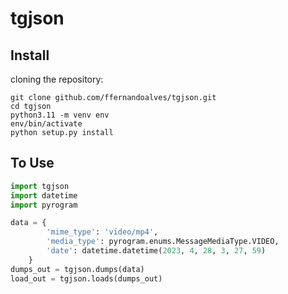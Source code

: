 # tgjson



## Install

cloning the repository:
```
git clone github.com/ffernandoalves/tgjson.git
cd tgjson
python3.11 -m venv env
env/bin/activate
python setup.py install
```


## To Use

```python
import tgjson
import datetime
import pyrogram

data = {
        'mime_type': 'video/mp4',
        'media_type': pyrogram.enums.MessageMediaType.VIDEO,
        'date': datetime.datetime(2023, 4, 28, 3, 27, 59)
    }
dumps_out = tgjson.dumps(data)
load_out = tgjson.loads(dumps_out)
```